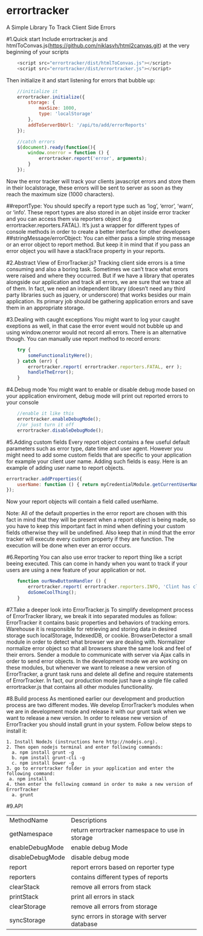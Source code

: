 errortracker
============

A Simple Library To Track Client Side Errors

#1.Quick start
Include errortracker.js and htmlToConvas.js(https://github.com/niklasvh/html2canvas.git) at the very beginning of your scripts
```javascript
    <script src="errortracker/dist/htmlToConvas.js"></script>
    <script src="errortracker/dist/errortracker.js"></script>
```
Then initialize it and start listening for errors that bubble up:
```javascript
    //initialize it
    errortracker.initialize({
        storage: {
            maxSize: 1000,
            type: 'localStorage'
        },
        addToServerDbUrl: '/api/to/add/errorReports'
    });

    //catch errors
    $(document).ready(function(){
        window.onerror = function () {
            errortracker.report('error', arguments);
        }
    });
```
Now the error tracker will track your clients javascript errors and store them in their localstorage, these errors will be sent to server as soon as they reach the maximum size (1000 characters).

##reportType:
You should specify a report type such as ‘log’, ‘error’, ‘warn’, or ‘info’. These report types are also stored in an objet inside error tracker and you can access them via reporters object (e.g errortracker.reporters.FATAL).
It’s just a wrapper for different types of console methods in order to create a better interface for other developers
##stringMessage/errorObject:
You can either pass a simple string message or an error object to report method. But keep it in mind that if you pass an error object you will have a stackTrace property in your reports.

#2.Abstract View of ErrorTracker.js?
Tracking client side errors is a time consuming and also a boring task. Sometimes we can’t trace what errors were raised and where they occurred. But if we have a library that operates alongside our application and track all errors, we are sure that we trace all of them. In fact, we need an independent library (doesn’t need any third party libraries such as jquery, or underscore) that works besides our main application. Its primary job should be gathering application errors and save them in an appropriate storage.

#3.Dealing with caught exceptions
You might want to log your caught exeptions as well, in that case the error event would not bubble up and using window.onerror would not record all errors. There is an alternative though. You can manually use report method to record errors:
```javascript
    try {
        someFunctionalityHere();
    } catch (err) {
        errortracker.report( errortracker.reporters.FATAL, err );
        handleTheError();
    }
```

#4.Debug mode
You might want to enable or disable debug mode based on your application enviroment, debug mode will print out reported errors to your console
```javascript
    //enable it like this
    errortracker.enableDebugMode();
    //or just turn it off
    errortracker.disableDebugMode();  
```

#5.Adding custom fields
Every report object contains a few useful default parameters such as error type, date time and user agent. However you might need to add some custom fields that are specific to your application for example your client user name. Adding such fields is easy. Here is an example of adding user name to report objects.

```javascript
errortracker.addProperties({
	userName: function () { return myCredentialModule.getCurrentUserName() }
});
```
Now your report objects will contain a field called userName.

Note: All of the default properties in the error report are chosen with this fact in mind that they will be present when a report object is being made, so you have to keep this important fact in mind when defining your custom fields otherwise they will be undefined. Also keep that in mind that the error tracker will execute every custom property if they are function. The execution will be done when ever an error occurs.

#6.Reporting
You can also use error tracker to report thing like a script beeing executed. This can come in handy when you want to track if your users are using a new feature of your application or not. 
```javascript
    function ourNewButtonHandler () {
        errortracker.report( errortracker.reporters.INFO, 'Clint has clicked on that new button' );
        doSomeCoolThing();
    }
```

#7.Take a deeper look into ErrorTracker.js
To simplify development process of ErrorTracker library, we break it into separated modules as follow:
ErrorTracker
it contains basic properties and behaviors of tracking errors.
Warehouse
it is responsible for retrieving and storing data in desired storage such localStorage, IndexedDB, or cookie.
BrowserDetector
a small module in order to detect what browser we are dealing with.
Normalizer
normalize error object so that all browsers share the same look and feel of their errors.
Sender
a module to communicate with server via Ajax calls in order to send error objects.
In the development mode we are working on these modules, but whenever we want to release a new version of ErrorTracker, a grunt task runs and delete all define and require statements of ErrorTracker. In fact, our production mode just have a single file called errortracker.js that contains all other modules functionality.

#8.Build process
As mentioned earlier our development and production process are two different modes. We develop ErrorTracker’s modules when we are in development mode and release it with our grunt task when we want to release a new version. In order to release new version of ErrorTracker you should install grunt in your system. Follow below steps to install it:

	1. Install NodeJs (instructions here http://nodejs.org).
	2. Then open nodejs terminal and enter following commands:
	  a. npm install grunt -g
	  b. npm install grunt-cli -g
	  c. npm install bower -g
	3. go to errortracker folder in your application and enter the following command:
	 a. npm install
	4. then enter the following command in order to make a new version of ErrorTracker
	  a. grunt

#9.API
<table>
    <tr>
        <td>MethodName</td>
        <td>Descriptions</td>
    </tr>
    <tr>
        <td>getNamespace</td>
        <td>return errortracker namespace to use in storage</td>
    </tr>
    <tr>
        <td>enableDebugMode</td>
        <td>enable debug Mode</td>
    </tr>
    <tr>
        <td>disableDebugMode</td>
        <td>disable debug mode</td>
    </tr>
    <tr>
        <td>report</td>
        <td>report errors based on reporter type</td>
    </tr>
    <tr>
        <td>reporters</td>
        <td>contains different types of reports</td>
    </tr>
    <tr>
        <td>clearStack</td>
        <td>remove all errors from stack</td>
    </tr>
    <tr>
        <td>printStack</td>
        <td>print all errors in stack</td>
    </tr>
    <tr>
        <td>clearStorage</td>
        <td>remove all errors from storage</td>
    </tr>
    <tr>
        <td>syncStorage</td>
        <td>sync errors in storage with server database</td>
    </tr>
</table>
